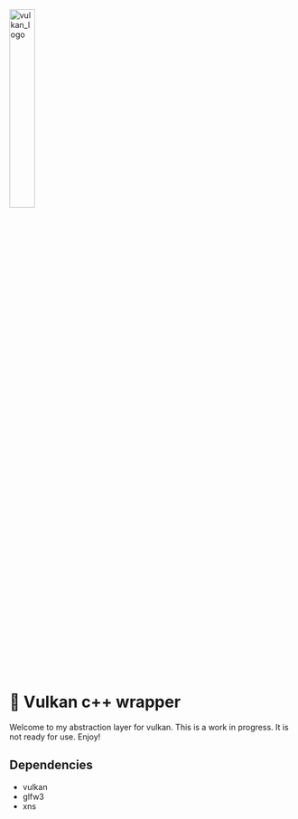 <img src="https://d29g4g2dyqv443.cloudfront.net/sites/default/files/Vulkan_Logo.png" alt="vulkan_logo" width="30%" height="auto">

# 🥵 Vulkan c++ wrapper

Welcome to my abstraction layer for vulkan. This is a work in progress. It is not ready for use.
Enjoy!

## Dependencies

- vulkan
- glfw3
- xns



